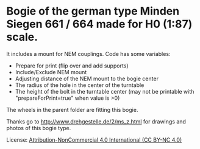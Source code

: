 # Bogie of the german type Minden Siegen 661 / 664 made for H0 (1:87) scale.

It includes a mount for NEM couplings.
Code has some variables:
- Prepare for print (flip over and add supports)
- Include/Exclude NEM mount
- Adjusting distance of the NEM mount to the bogie center
- The radius of the hole in the center of the turntable
- The height of the bolt in the turntable center (may not be printable with "prepareForPrint=true" when value is >0)

The wheels in the parent folder are fitting this bogie.

Thanks go to http://www.drehgestelle.de/2/ms_z.html for drawings and photos of this bogie type.

License: [Attribution-NonCommercial 4.0 International (CC BY-NC 4.0)](https://creativecommons.org/licenses/by-nc/4.0/)
